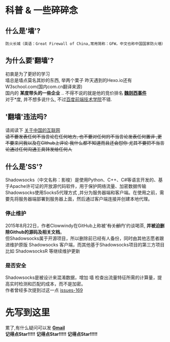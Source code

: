 # 科普 & 一些碎碎念

## 什么是'墙'?

```
防火长城（英语：Great Firewall of China,常用简称：GFW，中文也称中国国家防火墙）
```

## 为什么要'翻墙'?

初衷是为了更好的学习<br>
墙总是墙点莫名其妙的东西, 举两个栗子 昨天遇到的Hexo.io还有W3school.com(国内com.cn翻译来源)<br>
国内的 **某度带头的一些企业** .. 不得不说的就是他的竞价排名 **[魏则西事件](https://www.zhihu.com/topic/20047674/hot)**<br>
对于*度, 并不想多说什么, 不过[百度前端技术学院](http://ife.baidu.com)不错.

## '翻墙'违法吗?

请阅读下 [关于中国的互联网](https://github.com/racaljk/hosts/wiki/%E5%85%B3%E4%BA%8E%E4%B8%AD%E5%9B%BD%E7%9A%84%E4%BA%92%E8%81%94%E7%BD%91)<br>
~~请不要发表任何不当言论在任何地方, 也不要对任何的不当言论发表任何置评 ,更不要来问我以及在GIthub上评论 我什么都不知道而且还会怼你 尤其不要把不当言论通过任何沟通工具转发给任何人~~

## 什么是'SS'?

Shadowsocks（中文名称：影梭）是使用Python、C++、C#等语言开发的、基于Apache许可证的开放源代码软件，用于保护网络流量、加密数据传输<br>
Shadowsocks使用Socks5代理方式 ,并分为服务器端和客户端。在使用之前，需要先将服务器端部署到服务器上面，然后通过客户端连接并创建本地代理。

### **停止维护**

2015年8月22日，作者Clowwindy在GitHub上称被'~~有关部门~~'约谈喝茶, **并被迫删除Github的源码及相关文档**。<br>
但Shadowsocks属于开源项目，所以删除前已经有人备份，同时由其他志愿者跟进维护原版 Shadowsocks 客户端，而其他基于Shadowsocks项目的第三方项目比如 ShadowsocksR 等继续维护更新

### **是否安全**

Shadowsocks是被设计来混淆数据，增加 墙 检查出流量特征所需的计算量，提高实时检测和匹配的成本，而不是加密。<br>
作者曾经多次提到过这一点 [issues-169](https://github.com/shadowsocks/shadowsocks/issues/169)

# 先写到这里

累了,有什么疑问可以发 **[Gmail](mailto:Ciefdx@gmail.com)**<br>
**记得点Star!!!!!** **记得点Star!!!!!** **记得点Star!!!!!**
